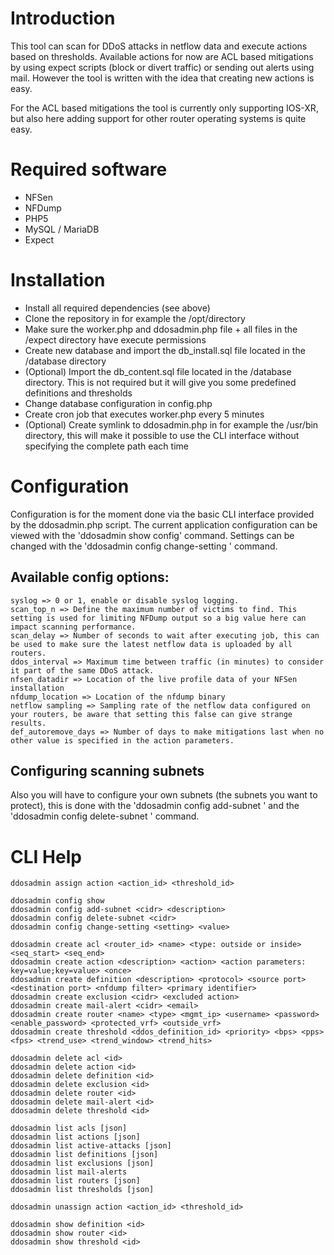 # Introduction
This tool can scan for DDoS attacks in netflow data and execute actions based on thresholds. Available actions for now are ACL based mitigations by using expect scripts (block or divert traffic)
or sending out alerts using mail. However the tool is written with the idea that creating new actions is easy.

For the ACL based mitigations the tool is currently only supporting IOS-XR, but also here adding support for other router operating systems is quite easy.

# Required software ##
-   NFSen
-   NFDump
-   PHP5
-   MySQL / MariaDB
-   Expect

# Installation
-   Install all required dependencies (see above)
-   Clone the repository in for example the /opt/directory
-   Make sure the worker.php and ddosadmin.php file + all files in the /expect directory have execute permissions
-   Create new database and import the db_install.sql file located in the /database directory
-   (Optional) Import the db_content.sql file located in the /database directory. This is not required but it will give you some predefined definitions and thresholds
-   Change database configuration in config.php
-   Create cron job that executes worker.php every 5 minutes
-   (Optional) Create symlink to ddosadmin.php in for example the /usr/bin directory, this will make it possible to use the CLI interface without specifying the complete path each time

# Configuration
Configuration is for the moment done via the basic CLI interface provided by the ddosadmin.php script. The current application configuration can be viewed with the 'ddosadmin show config' command. 
Settings can be changed with the 'ddosadmin config change-setting <setting> <value>' command.

## Available config options:
````
syslog => 0 or 1, enable or disable syslog logging.
scan_top_n => Define the maximum number of victims to find. This setting is used for limiting NFDump output so a big value here can impact scanning performance.
scan_delay => Number of seconds to wait after executing job, this can be used to make sure the latest netflow data is uploaded by all routers.   
ddos_interval => Maximum time between traffic (in minutes) to consider it part of the same DDoS attack.
nfsen_datadir => Location of the live profile data of your NFSen installation
nfdump_location => Location of the nfdump binary
netflow sampling => Sampling rate of the netflow data configured on your routers, be aware that setting this false can give strange results.
def_autoremove_days => Number of days to make mitigations last when no other value is specified in the action parameters.
````

## Configuring scanning subnets
Also you will have to configure your own subnets (the subnets you want to protect), this is done with the 'ddosadmin config add-subnet <cidr> <description>' 
and the 'ddosadmin config delete-subnet <cidr>' command.

# CLI Help 
```
ddosadmin assign action <action_id> <threshold_id>

ddosadmin config show
ddosadmin config add-subnet <cidr> <description>
ddosadmin config delete-subnet <cidr>
ddosadmin config change-setting <setting> <value>

ddosadmin create acl <router_id> <name> <type: outside or inside> <seq_start> <seq_end>
ddosadmin create action <description> <action> <action parameters: key=value;key=value> <once>
ddosadmin create definition <description> <protocol> <source port> <destination port> <nfdump filter> <primary identifier>
ddosadmin create exclusion <cidr> <excluded action>
ddosadmin create mail-alert <cidr> <email>
ddosadmin create router <name> <type> <mgmt_ip> <username> <password> <enable_password> <protected_vrf> <outside_vrf>
ddosadmin create threshold <ddos_definition_id> <priority> <bps> <pps> <fps> <trend_use> <trend_window> <trend_hits>

ddosadmin delete acl <id>
ddosadmin delete action <id>
ddosadmin delete definition <id>
ddosadmin delete exclusion <id>
ddosadmin delete router <id>
ddosadmin delete mail-alert <id>
ddosadmin delete threshold <id>

ddosadmin list acls [json]
ddosadmin list actions [json]
ddosadmin list active-attacks [json]
ddosadmin list definitions [json]
ddosadmin list exclusions [json]
ddosadmin list mail-alerts
ddosadmin list routers [json]
ddosadmin list thresholds [json]

ddosadmin unassign action <action_id> <threshold_id>

ddosadmin show definition <id>
ddosadmin show router <id>
ddosadmin show threshold <id>
```
